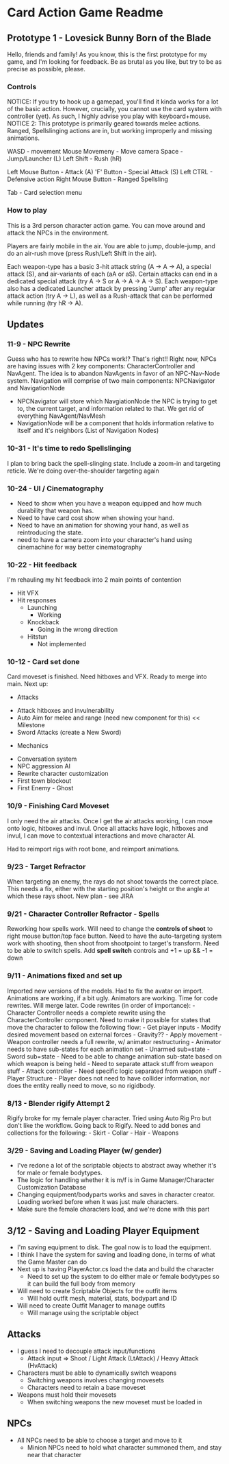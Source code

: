 # Card Action Game Readme

## Prototype 1 - Lovesick Bunny Born of the Blade
Hello, friends and family! As you know, this is the first prototype for my game, and I'm looking for feedback. Be as brutal as you like, but try to be as precise as possible, please.

### Controls
NOTICE: If you try to hook up a gamepad, you'll find it kinda works for a lot of the basic action. However, crucially, you cannot use the card system with controller (yet). As such, I highly advise you play with keyboard+mouse.
NOTICE 2: This prototype is primarily geared towards melee actions. Ranged, Spellslinging actions are in, but working improperly and missing animations.

WASD - movement
Mouse Movemeny - Move camera
Space - Jump/Launcher (L)
Left Shift - Rush (hR)

Left Mouse Button - Attack (A)
'F' Button - Special Attack (S)
Left CTRL - Defensive action
Right Mouse Button - Ranged Spellsling

Tab - Card selection menu

### How to play
This is a 3rd person character action game. You can move around and attack the NPCs in the environment.

Players are fairly mobile in the air. You are able to jump, double-jump, and do an air-rush move (press Rush/Left Shift in the air).

Each weapon-type has a basic 3-hit attack string (A -> A -> A), a special attack (S), and air-variants of each (aA or aS).
Certain attacks can end in a dedicated special attack (try A -> S or A -> A -> A -> S). Each weapon-type also has a dedicated Launcher attack by pressing 'Jump' after any regular attack action (try A -> L), as well as a Rush-attack that can be performed while running (try hR -> A).

## Updates

### 11-9 - NPC Rewrite
Guess who has to rewrite how NPCs work!? That's right!!
Right now, NPCs are having issues with 2 key components: CharacterController and NavAgent. The idea is to abandon NavAgents in favor of an NPC-Nav-Node system.
Navigation will comprise of two main components: NPCNavigator and NavigationNode
- NPCNavigator will store which NavgiationNode the NPC is trying to get to, the current target, and information related to that. We get rid of everything NavAgent/NavMesh
- NavigationNode will be a component that holds information relative to itself and it's neighbors (List of Navigation Nodes)


### 10-31 - It's time to redo Spellslinging
I plan to bring back the spell-slinging state. Include a zoom-in and targeting reticle. We're doing over-the-shoulder targeting again

### 10-24 - UI / Cinematography
- Need to show when you have a weapon equipped and how much durability that weapon has.
- Need to have card cost show when showing your hand.
- Need to have an animation for showing your hand, as well as reintroducing the state.
- need to have a camera zoom into your character's hand using cinemachine for way better cinematography

### 10-22 - Hit feedback
I'm rehauling my hit feedback into 2 main points of contention
- Hit VFX
- Hit responses
	- Launching
		- Working
	- Knockback
		- Going in the wrong direction
	- Hitstun
		- Not implemented

### 10-12 - Card set done
Card moveset is finished. Need hitboxes and VFX. Ready to merge into main. Next up:
* Attacks
- Attack hitboxes and invulnerability
- Auto Aim for melee and range (need new component for this) << Milestone
- Sword Attacks (create a New Sword)
* Mechanics
- Conversation system
- NPC aggression AI
- Rewrite character customization
- First town blockout
- First Enemy - Ghost

### 10/9 - Finishing Card Moveset
I only need the air attacks. Once I get the air attacks working, I can move onto logic, hitboxes and invul. Once all attacks have logic, hitboxes and invul, I can move to contextual interactions and move character AI.

Had to reimport rigs with root bone, and reimport animations.

### 9/23 - Target Refractor
When targeting an enemy, the rays do not shoot towards the correct place. This needs a fix, either with the starting position's height or the angle at which these rays shoot.
New plan - see JIRA

### 9/21 - Character Controller Refractor - Spells
Reworking how spells work. Will need to change the **controls of shoot** to right mouse button/top face button. Need to have the auto-targeting system work with shooting, then shoot from shootpoint to target's transform.
Need to be able to switch spells. Add **spell switch** controls and +1 = up && -1 = down

### 9/11 - Animations fixed and set up
Imported new versions of the models. Had to fix the avatar on import. Animations are working, if a bit ugly. Animators are working. Time for code rewrites. Will merge later.
Code rewrites (in order of importance):
	- Character Controller needs a complete rewrite using the CharacterController component. Need to make it possible for states that move the character to follow the following flow:
		- Get player inputs
		- Modify desired movement based on external forces
			- Gravity??
		- Apply movement
	- Weapon controller needs a full rewrite, w/ animator restructuring
		- Animator needs to have sub-states for each animation set
			- Unarmed sub=state
			- Sword sub=state
		- Need to be able to change animation sub-state based on which weapon is being held
		- Need to separate attack stuff from weapon stuff
	- Attack controller
		- Need specific logic separated from weapon stuff
	- Player Structure
		- Player does not need to have collider information, nor does the entity really need to move, so no rigidbody.

### 8/13 - Blender rigify Attempt 2
Rigify broke for my female player character. Tried using Auto Rig Pro but don't like the workflow. Going back to Rigify. Need to add bones and collections for the following:
	- Skirt
	- Collar
	- Hair
	- Weapons

### 3/29 - Saving and Loading Player (w/ gender)
- I've redone a lot of the scriptable objects to abstract away whether it's for male or female bodytypes.
- The logic for handling whether it is m/f is in Game Manager/Character Customization Database
- Changing equipment/bodyparts works and saves in character creator. Loading worked before when it was just male characters.
- Make sure the female characters load, and we're done with this part

## 3/12 - Saving and Loading Player Equipment
- I'm saving equipment to disk. The goal now is to load the equipment.
- I think I have the system for saving and loading done, in terms of what the Game Master can do
- Next up is having PlayerActor.cs load the data and build the character
	- Need to set up the system to do either male or female bodytypes so it can build the full body from memory
- Will need to create Scriptable Objects for the outfit items
	- Will hold outfit mesh, material, stats, bodypart and ID
- Will need to create Outfit Manager to manage outfits
	- Will manage using the scriptable object

## Attacks
- I guess I need to decouple attack input/functions
	- Attack input => Shoot / Light Attack (LtAttack) / Heavy Attack (HvAttack)
- Characters must be able to dynamically switch weapons
	- Switching weapons involves changing movesets
	- Characters need to retain a base moveset
- Weapons must hold their movesets
	- When switching weapons the new moveset must be loaded in
	
## NPCs
- All NPCs need to be able to choose a target and move to it
	- Minion NPCs need to hold what character summoned them, and stay near that character